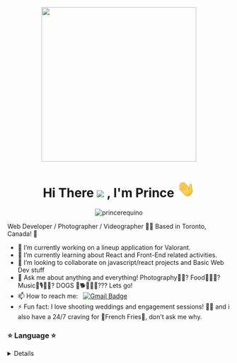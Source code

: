 <p align="Center" ><img src="https://camo.githubusercontent.com/3b7c592ede97b6138ffd4b1cc1541c2f3b11fd39/687474703a2f2f33312e6d656469612e74756d626c722e636f6d2f31376665613932306666333665663466356238373764353231366137616164392f74756d626c725f6d6f39786a65387a5a34317163626975666f315f313238302e676966" height="350px" width ="350px"></p>


<h1 align="Center">  Hi There <img src="https://media.giphy.com/media/WUlplcMpOCEmTGBtBW/giphy.gif" width="40px"> , I'm Prince <img src="https://raw.githubusercontent.com/ABSphreak/ABSphreak/master/gifs/Hi.gif" width="40px" /> </h1>
<p align="center"> <img src="https://komarev.com/ghpvc/?username=princerequino" alt="princerequino" /> </p>

Web Developer / Photographer / Videographer  👨‍💻 Based in Toronto, Canada! 🍁

- 🔭 I’m currently working on a lineup application for Valorant.
- 🌱 I’m currently learning about React and Front-End related activities.
- 👯 I’m looking to collaborate on javascript/react projects and Basic Web Dev stuff
- 💬 Ask me about anything and everything! Photography📸🎥? Food🍕🍜🍣? Music🎸🎙🎵🎵? DOGS 🐶🐕🐩🐕‍🦺??? Lets go!
- 📫 How to reach me: &nbsp;&nbsp;[![Gmail Badge](https://img.shields.io/badge/-Gmail-c14438?style=flat-square&logo=Gmail&logoColor=white&link=mailto:requinocp@gmail.com)](mailto:requinocp@gmail.com)
- ⚡ Fun fact: I love shooting weddings and engagement sessions! 💞💘 and i also have a 24/7 craving for 🍟French Fries🍟, don't ask me why.



### ⭐️ Language ⭐️



<details>
### ⭐️ Stats ⭐️

<img alt="Prince's github stats" src="https://github-readme-stats.vercel.app/api?username=princerequino&show_icons=true&theme=merko"  >


<details>
### ⭐️ Socials ⭐️
  
<a href="https://www.linkedin.com/in/princerequino/" target="_blank"><img align="center" src="https://camo.githubusercontent.com/a80d00f23720d0bc9f55481cfcd77ab79e141606829cf16ec43f8cacc7741e46/68747470733a2f2f696d672e736869656c64732e696f2f62616467652f4c696e6b6564496e2d3030373742353f7374796c653d666f722d7468652d6261646765266c6f676f3d6c696e6b6564696e266c6f676f436f6c6f723d7768697465" alt="prince_requino"  /></a>&nbsp;&nbsp;
<a href="https://instagram.com/havehold.ca" target="_blank"><img align="center" src="https://img.shields.io/badge/Instagram-E4405F?style=for-the-badge&logo=instagram&logoColor=white" alt="havehold.ca" /></a>&nbsp;&nbsp;
  </details>




